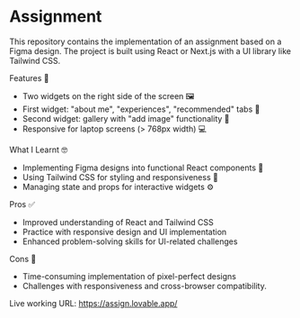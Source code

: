 # Assignment
This repository contains the implementation of an assignment based on a Figma design. The project is built using React or Next.js with a UI library like Tailwind CSS.

Features 🌟
- Two widgets on the right side of the screen 🖼
- First widget: "about me", "experiences", "recommended" tabs 👤
- Second widget: gallery with "add image" functionality 📸
- Responsive for laptop screens (> 768px width) 💻

What I Learnt 🤓
- Implementing Figma designs into functional React components 🎨
- Using Tailwind CSS for styling and responsiveness 💅
- Managing state and props for interactive widgets ⚙

Pros ✅
- Improved understanding of React and Tailwind CSS
- Practice with responsive design and UI implementation
- Enhanced problem-solving skills for UI-related challenges

Cons 🚫
- Time-consuming implementation of pixel-perfect designs
- Challenges with responsiveness and cross-browser compatibility.

Live working URL: https://assign.lovable.app/
